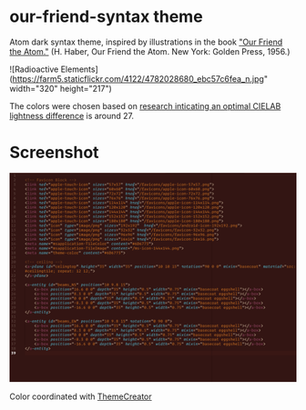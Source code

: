 # our-friend-syntax theme

Atom dark syntax theme, inspired by illustrations in the book ["Our Friend the Atom."](https://www.brainpickings.org/2013/02/18/our-friend-the-atom-disney/) (H. Haber, Our Friend the Atom. New York: Golden Press, 1956.)

![Radioactive Elements](https://farm5.staticflickr.com/4122/4782028680_ebc57c6fea_n.jpg" width="320" height="217")

The colors were chosen based on [research inticating an optimal CIELAB lightness difference](http://cs.brown.edu/people/zuffi/Site/Welcome_files/2007_Zuffi_ICIAP.pdf) is around 27.

# Screenshot
![Screenshot](https://raw.githubusercontent.com/atomicguy/our-friend-syntax/master/images/html_sample.png)

Color coordinated with [ThemeCreator](https://github.com/mswift42/themecreator)
